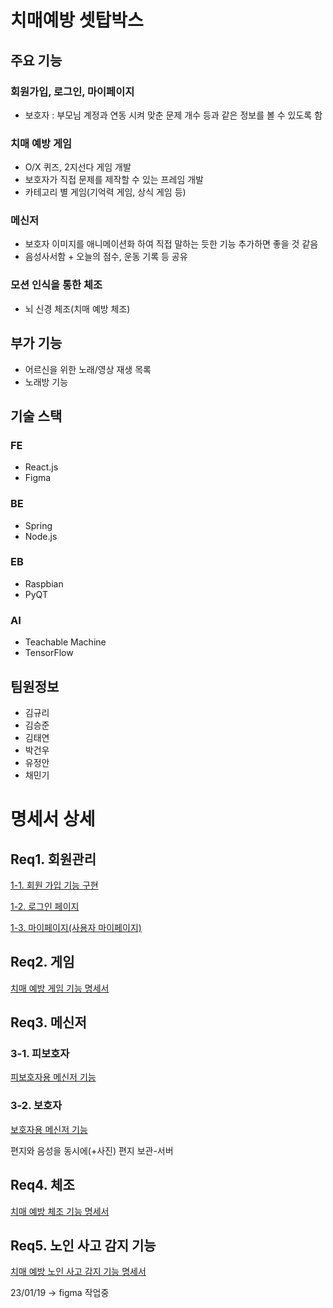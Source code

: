 # 치매예방 셋탑박스

## 주요 기능
### 회원가입, 로그인, 마이페이지
- 보호자 : 부모님 계정과 연동 시켜 맞춘 문제 개수 등과 같은 정보를 볼 수 있도록 함
### 치매 예방 게임
- O/X 퀴즈, 2지선다 게임 개발
- 보호자가 직접 문제를 제작할 수 있는 프레임 개발
- 카테고리 별 게임(기억력 게임, 상식 게임 등)
### 메신저
- 보호자 이미지를 애니메이션화 하여 직접 말하는 듯한 기능 추가하면 좋을 것 같음
- 음성사서함 + 오늘의 점수, 운동 기록 등 공유
### 모션 인식을 통한 체조
- 뇌 신경 체조(치매 예방 체조)

## 부가 기능
- 어르신을 위한 노래/영상 재생 목록
- 노래방 기능

## 기술 스택
### FE
- React.js
- Figma
### BE
- Spring
- Node.js
### EB
- Raspbian
- PyQT
### AI
- Teachable Machine
- TensorFlow

## 팀원정보
- 김규리
- 김승준
- 김태연
- 박건우
- 유정안
- 채민기
  

# 명세서 상세
## Req1. 회원관리
[1-1. 회원 가입 기능 구현](https://www.notion.so/8a7d3755a59f422689f04f721e019c69)

[1-2. 로그인 페이지](https://www.notion.so/7c98729e1065469487aa44c64d9dc19d)

[1-3. 마이페이지(사용자 마이페이지)](https://www.notion.so/75caaba9bc7846c2b0b7cdf2d0c980f9)

## Req2. 게임

[치매 예방 게임 기능 명세서](https://www.notion.so/9f1c2a5a990049aba4d36304adc1f35b)

## Req3. 메신저
### 3-1. 피보호자

[피보호자용 메신저 기능](https://www.notion.so/5fde7337870b41d8b10a4f1369d1689d)

### 3-2. 보호자

[보호자용 메신저 기능](https://www.notion.so/068cd37f972a48e6bc3ca3c36d1c7a89)

편지와 음성을 동시에(+사진)
편지 보관-서버

## Req4. 체조
[치매 예방 체조 기능 명세서](https://www.notion.so/d542888b4e884f66b168c6e3240e8ec9)

## Req5. 노인 사고 감지 기능
[치매 예방 노인 사고 감지 기능 명세서](https://www.notion.so/9e2548d472c34675997c96ce733c8c4b)

23/01/19 -> figma 작업중
